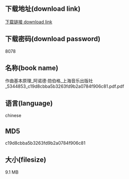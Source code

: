 ## 下载地址(download link)
[下载链接 download link](https://voluble-croquembouche-d321dc.netlify.app/?s=%E4%BD%9C%E6%9B%B2%E5%9F%BA%E6%9C%AC%E5%8E%9F%E7%90%86_%E9%98%BF%E8%AF%BA%E5%BE%B7%C2%B7%E5%8B%8B%E4%BC%AF%E6%A0%BC_%E4%B8%8A%E6%B5%B7%E9%9F%B3%E4%B9%90%E5%87%BA%E7%89%88%E7%A4%BE_5344853_c19d8cbba5b3263fd9b2a0784f906c81.pdf)

## 下载密码(download password)
8078

## 名称(book name)
作曲基本原理_阿诺德·勋伯格_上海音乐出版社_5344853_c19d8cbba5b3263fd9b2a0784f906c81.pdf.pdf

## 语言(language)
chinese

## MD5
c19d8cbba5b3263fd9b2a0784f906c81

## 大小(filesize)
9.1 MB
